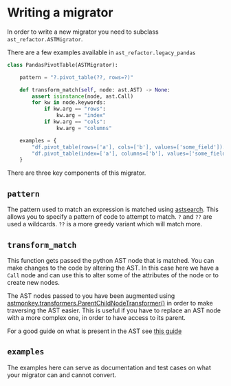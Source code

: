 # Writing a migrator

In order to write a new migrator you need to subclass `ast_refactor.ASTMigrator`.

There are a few examples available in `ast_refactor.legacy_pandas`

```python
class PandasPivotTable(ASTMigrator):

    pattern = "?.pivot_table(??, rows=?)"

    def transform_match(self, node: ast.AST) -> None:
        assert isinstance(node, ast.Call)
        for kw in node.keywords:
            if kw.arg == "rows":
                kw.arg = "index"
            if kw.arg == "cols":
                kw.arg = "columns"

    examples = {
        "df.pivot_table(rows=['a'], cols=['b'], values=['some_field']).reset_index()": "df.pivot_table(index=['a'], columns=['b'], values=['some_field']).reset_index()",
        "df.pivot_table(index=['a'], columns=['b'], values=['some_field'])": NotMatched,
    }

```

There are three key components of this migrator.

## `pattern`

The pattern used to match an expression is matched using [astsearch](https://github.com/takluyver/astsearch).  This allows you to specify a pattern of code to attempt to match.
`?` and `??` are used a wildcards.  `??` is a more greedy variant which will match more.

## `transform_match`

This function gets passed the python AST node that is matched.  You can make changes to the code by altering the AST.  In this case here we have a `Call` node and can use this to alter some of the attributes of the node or to create new nodes.

The AST nodes passed to you have been augmented using [astmonkey.transformers.ParentChildNodeTransformer()](https://github.com/mutpy/astmonkey#transformersparentchildnodetransformer) in order to make traversing the AST easier.  This is useful if you have to replace an AST node with a more complex one, in order to have access to its parent.

For a good guide on what is present in the AST see [this guide](https://greentreesnakes.readthedocs.io/en/latest/nodes.html) 

## `examples`

The examples here can serve as documentation and test cases on what your migrator can and cannot convert.
